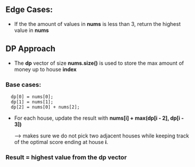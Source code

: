 ## Edge Cases:
  - If the the amount of values in **nums** is less than 3, return the highest value in **nums**

## DP Approach
  - The **dp** vector of size **nums.size()** is used to store the max amount of money up to house **index**

  ### Base cases:
  ```
    dp[0] = nums[0];
    dp[1] = nums[1];
    dp[2] = nums[0] + nums[2];
  ```
  - For each house, update the result with **nums[i] + max(dp[i - 2], dp[i - 3])**
    
    --> makes sure we do not pick two adjacent houses while keeping track of the optimal score ending at house **i**.

  ### Result = highest value from the dp vector
